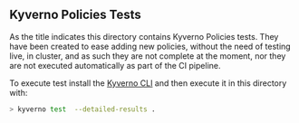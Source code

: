 ## Kyverno Policies Tests

As the title indicates this directory contains Kyverno Policies tests. They have been created to ease adding new policies, without the need of testing live, in cluster, and as such they are not complete at the moment, nor they are not executed automatically as part of the CI pipeline.

To execute test install the [Kyverno CLI](https://kyverno.io/docs/kyverno-cli/install/) and then execute it in this directory with:

```sh
> kyverno test  --detailed-results .
```

